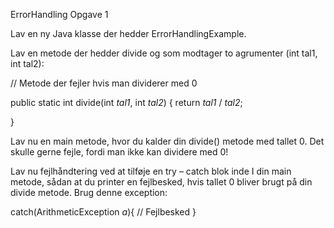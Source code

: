 ErrorHandling Opgave 1

Lav en ny Java klasse der hedder ErrorHandlingExample.

Lav en metode der hedder divide og som modtager to agrumenter (int tal1, int tal2\):

// Metode der fejler hvis man dividerer med 0

public static int divide(int *tal1*, int *tal2*) {
 return *tal1* / *tal2*;

}

Lav nu en main metode, hvor du kalder din divide() metode med tallet 0\. Det skulle gerne fejle, fordi man ikke kan dividere med 0!

Lav nu fejlhåndtering ved at tilføje en try – catch blok inde I din main metode, sådan at du printer en fejlbesked, hvis tallet 0 bliver brugt på din divide metode. Brug denne exception:

catch(ArithmeticException *a*){
 // Fejlbesked
}